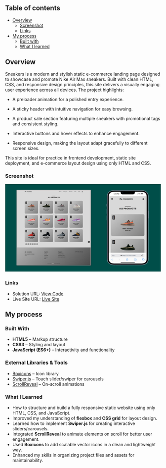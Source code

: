 ## Table of contents

- [Overview](#overview)
  - [Screenshot](#screenshot)
  - [Links](#links)
- [My process](#my-process)
  - [Built with](#built-with)
  - [What I learned](#what-i-learned)


## Overview
Sneakers is a modern and stylish static e-commerce landing page designed to showcase and promote Nike Air Max sneakers. Built with clean HTML, CSS, and responsive design principles, this site delivers a visually engaging user experience across all devices. The project highlights:

- A preloader animation for a polished entry experience.
- A sticky header with intuitive navigation for easy browsing.

- A product sale section featuring multiple sneakers with promotional tags and consistent styling.

- Interactive buttons and hover effects to enhance engagement.

- Responsive design, making the layout adapt gracefully to different screen sizes.

This site is ideal for practice in frontend development, static site deployment, and e-commerce layout design using only HTML and CSS.

### Screenshot

![](./assets/img/sneakers.jpg)

### Links

- Solution URL: [View Code](https://github.com/Ramelzkie96/hotel-website.git)
- Live Site URL: [Live Site](https://static-hotel-web.netlify.app/)

## My process

### Built With
- **HTML5** – Markup structure
- **CSS3** – Styling and layout
- **JavaScript (ES6+)** – Interactivity and functionality

### External Libraries & Tools
- [Boxicons](https://boxicons.com/) – Icon library
- [Swiper.js](https://swiperjs.com/) – Touch slider/swiper for carousels
- [ScrollReveal](https://scrollrevealjs.org/) – On-scroll animations



### What I Learned

- How to structure and build a fully responsive static website using only HTML, CSS, and JavaScript.
- Improved my understanding of **flexbox** and **CSS grid** for layout design.
- Learned how to implement **Swiper.js** for creating interactive sliders/carousels.
- Integrated **ScrollReveal** to animate elements on scroll for better user engagement.
- Used **Boxicons** to add scalable vector icons in a clean and lightweight way.
- Enhanced my skills in organizing project files and assets for maintainability.
